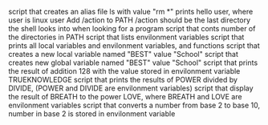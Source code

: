 script that creates an alias file ls with value "rm *"
prints hello user, where user is linux user
Add /action to PATH /action should be the last directory the shell looks into when looking for a program
script that conts number of the directories in PATH
script that lists envilonment variables
script that prints all local variables and envilonment variables, and functions
script that creates a new local variable named "BEST" value "School"
script that creates new global variable named "BEST" value "School"
script that prints the result of addition 128 with the value stored in envilonment variable TRUEKNOWLEDGE
script that prints the results of POWER divided by DIVIDE, (POWER and DIVIDE are envilonment variables)
script that display the result of BREATH to the power LOVE, where BREATH and LOVE are envilonment variables
script that converts a number from base 2 to base 10, number in base 2 is stored in envilonment variable
